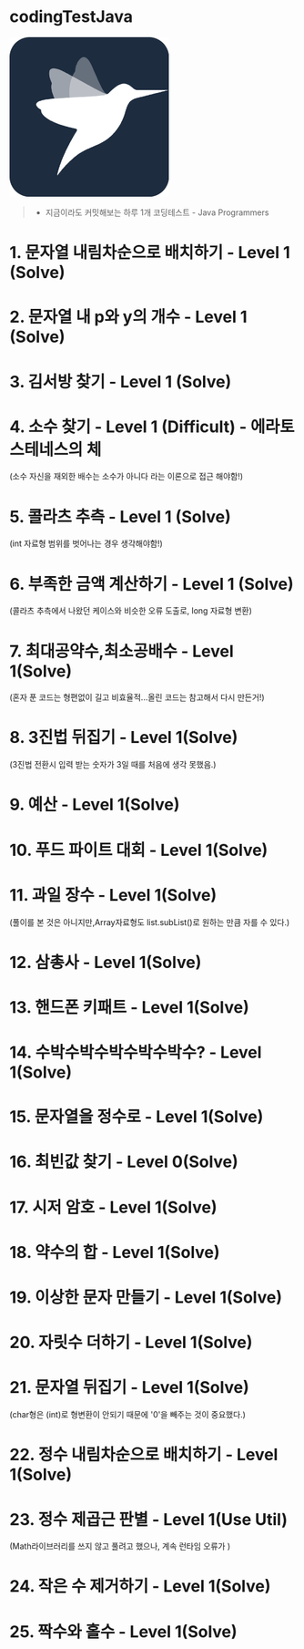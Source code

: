 # codingTestJava
![img.png](img.png)
> * 지금이라도 커밋해보는 하루 1개 코딩테스트 - Java Programmers

# 1. 문자열 내림차순으로 배치하기 - Level 1 (Solve)
# 2. 문자열 내 p와 y의 개수 - Level 1 (Solve)
# 3. 김서방 찾기 - Level 1 (Solve)
# 4. 소수 찾기 - Level 1 (Difficult) - 에라토스테네스의 체
(소수 자신을 재외한 배수는 소수가 아니다 라는 이론으로 접근 해야함!)
# 5. 콜라츠 추측 - Level 1 (Solve) 
(int 자료형 범위를 벗어나는 경우 생각해야함!)
# 6. 부족한 금액 계산하기 - Level 1 (Solve)
(콜라츠 추측에서 나왔던 케이스와 비슷한 오류 도출로, long 자료형 변환)
# 7. 최대공약수,최소공배수 - Level 1(Solve)
(혼자 푼 코드는 형편없이 길고 비효율적...올린 코드는 참고해서 다시 만든거!)
# 8. 3진법 뒤집기 - Level 1(Solve)
(3진법 전환시 입력 받는 숫자가 3일 때를 처음에 생각 못했음.)
# 9. 예산 - Level 1(Solve)
# 10. 푸드 파이트 대회 - Level 1(Solve)
# 11. 과일 장수 - Level 1(Solve)
(풀이를 본 것은 아니지만,Array자료형도 list.subList()로 원하는 만큼 자를 수 있다.)
# 12. 삼총사 - Level 1(Solve)
# 13. 핸드폰 키패트 - Level 1(Solve)
# 14. 수박수박수박수박수박수? - Level 1(Solve)
# 15. 문자열을 정수로 - Level 1(Solve)
# 16. 최빈값 찾기 - Level 0(Solve)
# 17. 시저 암호 - Level 1(Solve)
# 18. 약수의 합 - Level 1(Solve)
# 19. 이상한 문자 만들기 - Level 1(Solve)
# 20. 자릿수 더하기 - Level 1(Solve)
# 21. 문자열 뒤집기 - Level 1(Solve)
(char형은 (int)로 형변환이 안되기 때문에 '0'을 빼주는 것이 중요했다.)
# 22. 정수 내림차순으로 배치하기 - Level 1(Solve)
# 23. 정수 제곱근 판별 - Level 1(Use Util)
(Math라이브러리를 쓰지 않고 풀려고 했으나, 계속 런타임 오류가 )
# 24. 작은 수 제거하기 - Level 1(Solve)
# 25. 짝수와 홀수 - Level 1(Solve)
